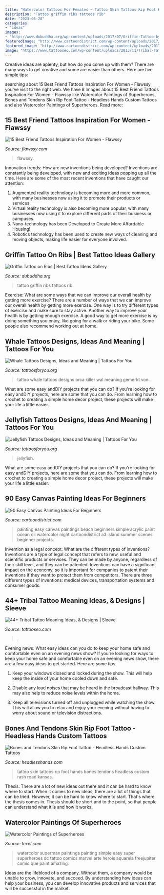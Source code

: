 ```yaml
---
title: "Watercolor Tattoos For Females ~ Tattoo Skin Tattoos Rip Foot Hands Bones Tendons Headless Custom Rash Road Kansas"
description: "Tattoo griffin ribs tattoos rib"
date: "2023-05-28"
categories:
- "ideas"
images:
- "http://www.dubuddha.org/wp-content/uploads/2017/07/Griffin-Tattoo-by-Umtattoo-728x910.jpg"
featuredImage: "http://www.cartoondistrict.com/wp-content/uploads/2017/06/Easy-Canvas-Painting-Ideas-For-Beginners17-1.jpg"
featured_image: "http://www.cartoondistrict.com/wp-content/uploads/2017/06/Easy-Canvas-Painting-Ideas-For-Beginners17-1.jpg"
image: "https://www.tattooseo.com/wp-content/uploads/2013/11/Tribal-Tattoo-Meanings-14.jpg"
---
```



Creative ideas are aplenty, but how do you come up with them? There are many ways to get creative and some are easier than others. Here are five simple tips: 

	

		
searching about 15 Best Friend Tattoos Inspiration For Women - Flawssy you've visit to the right web. We have 8 Images about 15 Best Friend Tattoos Inspiration For Women - Flawssy like Watercolor Paintings of Superheroes, Bones and Tendons Skin Rip Foot Tattoo - Headless Hands Custom Tattoos and also Watercolor Paintings of Superheroes. Read more:
		
    
## 15 Best Friend Tattoos Inspiration For Women - Flawssy

<img loading=lazy src="https://www.flawssy.com/wp-content/uploads/2016/04/Unique-Best-Friend-Tattoo-Symbols.jpg" onerror="this.onerror=null;this.src='https://tse1.mm.bing.net/th?id=OIP.c3G6hRq6k8fLA13qxb8bqgHaJ4&amp;pid=15.1';" alt="15 Best Friend Tattoos Inspiration For Women - Flawssy">

_Source: flawssy.com_

>flawssy. 

	

Innovation trends: How are new inventions being developed?
Inventions are constantly being developed, with new and exciting ideas popping up all the time. Here are some of the most recent inventions that have caught our attention:
1. Augmented reality technology is becoming more and more common, with many businesses now using it to promote their products or services.
2. Virtual reality technology is also becoming more popular, with many businesses now using it to explore different parts of their business or campuses.
3. Nano-technology has been Developed to Create More Affordable Housing!
4. Robotics technology has been used to create new ways of cleaning and moving objects, making life easier for everyone involved.

    
## Griffin Tattoo On Ribs | Best Tattoo Ideas Gallery

<img loading=lazy src="http://www.dubuddha.org/wp-content/uploads/2017/07/Griffin-Tattoo-by-Umtattoo-728x910.jpg" onerror="this.onerror=null;this.src='https://tse2.mm.bing.net/th?id=OIP.Kok4UxQ2pjae6m_tCBHA2AHaJQ&amp;pid=15.1';" alt="Griffin Tattoo on Ribs | Best Tattoo Ideas Gallery">

_Source: dubuddha.org_

>tattoo griffin ribs tattoos rib. 

	

Exercise: What are some ways that we can improve our overall health by getting more exercise?
There are a number of ways that we can improve our overall health by getting more exercise. One way is to try different types of exercise and make sure to stay active. Another way to improve your health is by getting enough exercise. A good way to get more exercise is by doing something you enjoy, like going for a walk or riding your bike. Some people also recommend working out at home.

    
## Whale Tattoos Designs, Ideas And Meaning | Tattoos For You

<img loading=lazy src="https://www.tattoosforyou.org/wp-content/uploads/2016/03/Whale-Tattoo-Designs.jpg" onerror="this.onerror=null;this.src='https://tse2.mm.bing.net/th?id=OIP.fRSW0zGs6EMfm1oH3XzhBwHaME&amp;pid=15.1';" alt="Whale Tattoos Designs, Ideas and Meaning | Tattoos For You">

_Source: tattoosforyou.org_

>tattoo whale tattoos designs orca killer wal meaning gemerkt von. 

	

What are some easy andDIY projects that you can do?
If you're looking for easy andDIY projects, here are some that you can do. From learning how to crochet to creating a simple home decor project, these projects will make your life a little easier.

    
## Jellyfish Tattoos Designs, Ideas And Meaning | Tattoos For You

<img loading=lazy src="https://www.tattoosforyou.org/wp-content/uploads/2016/05/Jellyfish-Tattoos.jpg" onerror="this.onerror=null;this.src='https://tse1.mm.bing.net/th?id=OIP.VSsqr5WGx6BRgpn0f_ub3wHaNH&amp;pid=15.1';" alt="Jellyfish Tattoos Designs, Ideas and Meaning | Tattoos For You">

_Source: tattoosforyou.org_

>jellyfish. 

	

What are some easy andDIY projects that you can do?
If you're looking for easy andDIY projects, here are some that you can do. From learning how to crochet to creating a simple home decor project, these projects will make your life a little easier.

    
## 90 Easy Canvas Painting Ideas For Beginners

<img loading=lazy src="http://www.cartoondistrict.com/wp-content/uploads/2017/06/Easy-Canvas-Painting-Ideas-For-Beginners17-1.jpg" onerror="this.onerror=null;this.src='https://tse2.mm.bing.net/th?id=OIP.vvkeAUxQvgkUVSxEPgOckQHaJ4&amp;pid=15.1';" alt="90 Easy Canvas Painting Ideas For Beginners">

_Source: cartoondistrict.com_

>painting easy canvas paintings beach beginners simple acrylic paint ocean oil watercolor night cartoondistrict a3 island summer scenes beginner projects. 

	

Invention as a legal concept: What are the different types of inventions?
Inventions are a type of legal concept that refers to new, useful and scientific products or services. They can be made by anyone, regardless of their skill level, and they can be patented. Inventions can have a significant impact on the economy, so it is important for companies to patent their inventions if they want to protect them from competitors. There are three different types of inventions: medical devices, transportation systems and consumer goods.

    
## 44+ Tribal Tattoo Meaning Ideas, &amp; Designs | Sleeve

<img loading=lazy src="https://www.tattooseo.com/wp-content/uploads/2013/11/Tribal-Tattoo-Meanings-14.jpg" onerror="this.onerror=null;this.src='https://tse4.mm.bing.net/th?id=OIP.51v1bcuW-eKUzlrMacYBmwAAAA&amp;pid=15.1';" alt="44+ Tribal Tattoo Meaning Ideas, &amp; Designs | Sleeve">

_Source: tattooseo.com_

>. 

	

Evening news: What easy ideas can you do to keep your home safe and comfortable even on an evening news show?
If you're looking for ways to keep your home safe and comfortable even on an evening news show, there are a few easy ideas to get started. Here are some tips:
1. Keep your windows closed and locked during the show. This will help keep the inside of your home cooled down and safe.

2. Disable any loud noises that may be heard in the broadcast hallway. This may also help to reduce noise levels within the home.

3. Keep all televisions turned off and unplugged while watching the show. This will allow you to relax and enjoy your evening without having to worry about sound or television distractions.

    
## Bones And Tendons Skin Rip Foot Tattoo - Headless Hands Custom Tattoos

<img loading=lazy src="https://headlesshands.com/wp-content/uploads/2017/12/footriptattoo.jpg" onerror="this.onerror=null;this.src='https://tse4.mm.bing.net/th?id=OIP.qfvS9slZDrmnUiDhRj4GeQHaMa&amp;pid=15.1';" alt="Bones and Tendons Skin Rip Foot Tattoo - Headless Hands Custom Tattoos">

_Source: headlesshands.com_

>tattoo skin tattoos rip foot hands bones tendons headless custom rash road kansas. 

	

Thesis: There are a lot of new ideas out there and it can be hard to know where to start.
When it comes to new ideas, there are a lot of things that can be tried. However, it can be hard to know where to start. That's where the thesis comes in. Thesis should be short and to the point, so that people can understand what it is and how it works.

    
## Watercolor Paintings Of Superheroes

<img loading=lazy src="http://www.toxel.com/wp-content/uploads/2014/05/superwatercolor03.jpg" onerror="this.onerror=null;this.src='https://tse3.mm.bing.net/th?id=OIP.XLoJAHo6FWk8ou7QneZBsgHaKh&amp;pid=15.1';" alt="Watercolor Paintings of Superheroes">

_Source: toxel.com_

>watercolor superman paintings painting simple easy super superheroes dc tattoo comics marvel arte herois aquarela freejupiter comic que paint amazing. 

	

Ideas are the lifeblood of a company. Without them, a company would be unable to grow, innovate, and succeed. By understanding how ideas can help your business, you can develop innovative products and services that will be successful in the market.

